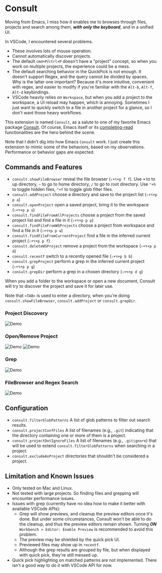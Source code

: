 # Consult

Moving from Emacs, I miss how it enables me to browses through files, projects and search among them, ***with only the keyboard***, and in a unified UI.

In VSCode, I encountered several problems.
- These involves lots of mouse operation.
- Cannot automatically discover projects.
- The default `cmd+P`/`ctrl+P` doesn't have a "project" concept, so when you work on multiple projects, the experience could be a mess.
- The default searching behavior in the QuickPick is not enough. It doesn't support Regex, and the query cannot be divided by spaces. Why is the latter one important? Because it's more intuitive, convenient with regex, and easier to modify if you're familiar with the `Alt-b`, `Alt-f`, `Alt-d` keybindings.
- VSCode heavily relies on `Workspace`, but when you add a project to the workspace, a UI reload may happen, which is annoying. Sometimes I just want to quickly switch to a file in another project for a glance, so I don't want those heavy workflows.

This extension is named `Consult`, as a salute to one of my favorite Emacs package [Consult](https://github.com/minad/consult?tab=readme-ov-file). Of course, Emacs itself or its [completing-read](https://www.gnu.org/software/emacs/manual/html_node/elisp/Minibuffer-Completion.html) functionalities are the hero behind the scene.

Note that I didn't dig into how Emacs `Consult` work. I just create this extension to mimic some of the behaviors, based on my observations. Performance or behavior gaps are expected.


## Commands and Features

- `consult.showFileBrowser` reveal the file browser (`⇧+⌥+p f f`). Use `⌫` to to up directory, `~` to go to home directory, `/` to go to root directory. Use `⌃+h` to toggle hidden files, `⌃+f` to toggle glob filter files.
- `consult.addProject` choose a directory and save to the project list (`⇧+⌥+p p a`)
- `consult.openProject` open a saved project, bring it to the workspace (`⇧+⌥+p p o`)
- `consult.findFileFromAllProjects` choose a project from the saved project list and find a file in it (`⇧+⌥+p p p`)
- `consult.findFileFromWSProjects` choose a project from workspace and find a file in it (`⇧+⌥+p p w`)
- `consult.findFileFromCurrentProject` find a file in the inferred current project (`⇧+⌥+p p f`)
- `consult.deleteWSProject` remove a project from the workspace (`⇧+⌥+p p d`)
- `consult.recentf` switch to a recently opened file (`⇧+⌥+p b b`)
- `consult.grepProject` perform a grep in the inferred current project (`⇧+⌥+p p g`)
- `consult.grepDir` perform a grep in a chosen directory (`⇧+⌥+p d g`)

When you add a folder to the workspace or open a new document, Consult will try to discover the project and save it for later use.

Note that `<TAB>` is used to enter a directory, when you're doing `consult.showFileBrowser`, `consult.addProject` or `consult.grepDir`.

### Project Discovery
![Demo](demo/project_discover.gif)

### Open/Remove Project
![Demo](demo/open_project.gif)
![Demo](demo/delete_project.gif)

### Grep
![Demo](demo/grep.gif)

### FileBrowser and Regex Search
![Demo](demo/filebrowser_regex_search.gif)

## Configuration

- `consult.filterGlobPatterns` A list of glob patterns to filter out search results.
- `consult.projectConfFiles` A list of filenames (e.g., `.git`) indicating that the directory containing one or more of them is a project.
- `consult.projectDotIgnoreFiles` A list of filenames (e.g., `.gitignore`) that will be used to extend `consult.filterGlobPatterns` when searching in a project.
- `consult.excludeAsProject` directories that shouldn't be considered a project.

## Limitation and Known Issues

- Only tested on Mac and Linux.
- Not tested with large projects. So finding files and grepping will encounter performance issues.
- Issues with grep (currently have no idea how to make it better with available VSCode APIs):
  - Grep will show previews, and cleanup the preview editors once it's done. But under some circumstances, Consult won't be able to do the cleanup, and thus the preview editors remain shown. Turning ***ON*** `Workbench > Editor: Enable Preview` is recommended to avoid this problem.
  - The preview may be shielded by the quick pick UI.
  - Previewed files may show up in `recentf`.
  - Although the grep results are grouped by file, but when displayed with quick pick, they're still messed up.
- Quick pick highlighting on matched patterns are not implemented. There isn't a good way to do it with VSCode API for now.